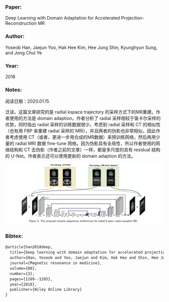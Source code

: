 ### Paper:

Deep Learning with Domain Adaptation for Accelerated Projection-Reconstruction MR

### Author:

Yoseob Han, Jaejun Yoo, Hak Hee Kim, Hee Jung Shin, Kyunghyun Sung, and Jong Chul Ye

### Year:

2018

### Notes:

阅读日期：2020.01.15

泛读。这篇文章研究的是 radial kspace trajectory 的采样方式下的MR重建。作者使用的方法是 domain adaption。作者分析了 radial 采样相较于笛卡尔采样的优势，同时指出 radial 采样的训练数据很少。考虑到 radial 采样和 CT 的相似性（也有用 FBP 来重建 radial 采样的 MRI），并且两者的伪影也非常相似，因此作者考虑使用 CT（或者，更进一步用合成的MR数据）来预训练网络，然后再用少量的 radial MRI 数据 fine-tune 网络。因为伪影具有全局性，所以作者使用的网络结构和 CT 去伪影（作者之前的文章）一样，都是多尺度的具有 residual 结构的 U-Net。作者表示还可以使用更新的 domain adaption 的方法。

<img src="https://raw.githubusercontent.com/Theodore-PKU/pictures/master/%E6%88%AA%E5%B1%8F2020-01-15%E4%B8%8B%E5%8D%887.56.01.png"/>

### Bibtex:

```latex
@article{han2018deep,
  title={Deep learning with domain adaptation for accelerated projection-reconstruction MR},
  author={Han, Yoseob and Yoo, Jaejun and Kim, Hak Hee and Shin, Hee Jung and Sung, Kyunghyun and Ye, Jong Chul},
  journal={Magnetic resonance in medicine},
  volume={80},
  number={3},
  pages={1189--1205},
  year={2018},
  publisher={Wiley Online Library}
}
```


